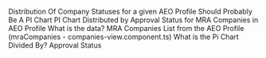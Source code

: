 Distribution Of Company Statuses for a given AEO Profile 
Should Probably Be A PI Chart
PI Chart Distributed by Approval Status for MRA Companies in AEO Profile
What is the data?
MRA Companies List from the AEO Profile (mraCompanies - companies-view.component.ts) 
What is the Pi Chart Divided By? 
Approval Status
